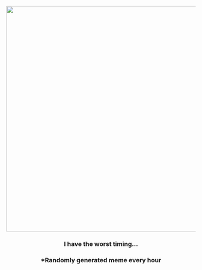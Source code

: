 <p align="center">
        <img src="https://i.redd.it/wb4qxmxafbd91.gif" width="600" height="600">
        </p>
        <h3 align="center">I have the worst timing...</h3>
        <h3 align="center">*Randomly generated meme every hour</h3>
    